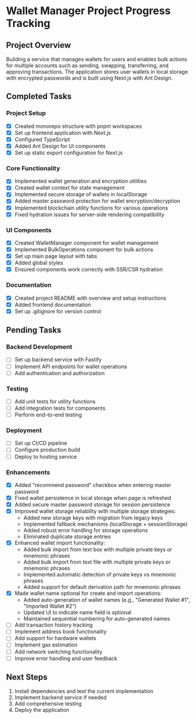 # Wallet Manager Project Progress Tracking

## Project Overview

Building a service that manages wallets for users and enables bulk actions for multiple accounts such as sending, swapping, transferring, and approving transactions. The application stores user wallets in local storage with encrypted passwords and is built using Next.js with Ant Design.

## Completed Tasks

### Project Setup
- [x] Created monorepo structure with pnpm workspaces
- [x] Set up frontend application with Next.js
- [x] Configured TypeScript
- [x] Added Ant Design for UI components
- [x] Set up static export configuration for Next.js

### Core Functionality
- [x] Implemented wallet generation and encryption utilities
- [x] Created wallet context for state management
- [x] Implemented secure storage of wallets in localStorage
- [x] Added master password protection for wallet encryption/decryption
- [x] Implemented blockchain utility functions for various operations
- [x] Fixed hydration issues for server-side rendering compatibility

### UI Components
- [x] Created WalletManager component for wallet management
- [x] Implemented BulkOperations component for bulk actions
- [x] Set up main page layout with tabs
- [x] Added global styles
- [x] Ensured components work correctly with SSR/CSR hydration

### Documentation
- [x] Created project README with overview and setup instructions
- [x] Added frontend documentation
- [x] Set up .gitignore for version control

## Pending Tasks

### Backend Development
- [ ] Set up backend service with Fastify
- [ ] Implement API endpoints for wallet operations
- [ ] Add authentication and authorization

### Testing
- [ ] Add unit tests for utility functions
- [ ] Add integration tests for components
- [ ] Perform end-to-end testing

### Deployment
- [ ] Set up CI/CD pipeline
- [ ] Configure production build
- [ ] Deploy to hosting service

### Enhancements
- [x] Added "recommend password" checkbox when entering master password
- [x] Fixed wallet persistence in local storage when page is refreshed
- [x] Added secure master password storage for session persistence
- [x] Improved wallet storage reliability with multiple storage strategies:
  - Added new storage keys with migration from legacy keys
  - Implemented fallback mechanisms (localStorage + sessionStorage)
  - Added robust error handling for storage operations
  - Eliminated duplicate storage entries
- [x] Enhanced wallet import functionality:
  - Added bulk import from text box with multiple private keys or mnemonic phrases
  - Added bulk import from text file with multiple private keys or mnemonic phrases
  - Implemented automatic detection of private keys vs mnemonic phrases
  - Added support for default derivation path for mnemonic phrases
- [x] Made wallet name optional for create and import operations:
  - Added auto-generation of wallet names (e.g., "Generated Wallet #1", "Imported Wallet #2")
  - Updated UI to indicate name field is optional
  - Maintained sequential numbering for auto-generated names
- [ ] Add transaction history tracking
- [ ] Implement address book functionality
- [ ] Add support for hardware wallets
- [ ] Implement gas estimation
- [ ] Add network switching functionality
- [ ] Improve error handling and user feedback

## Next Steps
1. Install dependencies and test the current implementation
2. Implement backend service if needed
3. Add comprehensive testing
4. Deploy the application
